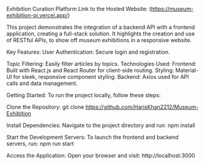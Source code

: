 Exhibition Curation Platform
Link to the Hosted Website: (https://museum-exhibition-pi.vercel.app/)

This project demonstrates the integration of a backend API with a frontend application, creating a full-stack solution. It highlights the creation and use of RESTful APIs, to show off museum exhibitions in a responsive website.

Key Features:
User Authentication: Secure login and registration.

Topic Filtering: Easily filter articles by topics.
Technologies Used:
Frontend: Built with React.js and React Router for client-side routing.
Styling: Material-UI for sleek, responsive component styling.
Backend: Axios used for API calls and data management.


Getting Started:
To run the project locally, follow these steps:

Clone the Repository:
git clone https://github.com/HarisKhan2212/Museum-Exhibition

Install Dependencies: Navigate to the project directory and run:
npm install

Start the Development Servers: To launch the frontend and backend servers, run:
npm run start

Access the Application: Open your browser and visit:
http://localhost:3000

